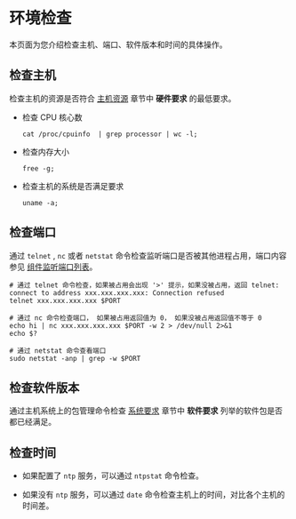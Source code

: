 # 环境检查

本页面为您介绍检查主机、端口、软件版本和时间的具体操作。

## 检查主机

检查主机的资源是否符合 [主机资源](../300.deployment/100.planning-resources/100.planning-resources-of-single-node/400.prepare-host-single-node.md) 章节中 **硬件要求** 的最低要求。

* 检查 CPU 核心数

  ```shell
  cat /proc/cpuinfo  | grep processor | wc -l;
  ```

* 检查内存大小

  ```shell
  free -g;
  ```

* 检查主机的系统是否满足要求

  ```shell
  uname -a;
  ```

## 检查端口

通过 `telnet` , `nc` 或者 `netstat` 命令检查监听端口是否被其他进程占用，端口内容参见 [组件监听端口列表](../../../2100.appendix/400.component-listening-port-list.md)。

```shell
# 通过 telnet 命令检查，如果被占用会出现 '>' 提示，如果没被占用，返回 telnet: connect to address xxx.xxx.xxx.xxx: Connection refused
telnet xxx.xxx.xxx.xxx $PORT

# 通过 nc 命令检查端口， 如果被占用返回值为 0， 如果没被占用返回值不等于 0
echo hi | nc xxx.xxx.xxx.xxx $PORT -w 2 > /dev/null 2>&1
echo $?

# 通过 netstat 命令查看端口
sudo netstat -anp | grep -w $PORT
```

## 检查软件版本

通过主机系统上的包管理命令检查 [系统要求](../../../200.product-introduction/400.restrictions/100.system-requirements.md) 章节中 **软件要求** 列举的软件包是否都已经满足。

## 检查时间

* 如果配置了 `ntp` 服务，可以通过 `ntpstat` 命令检查。

* 如果没有 `ntp` 服务，可以通过 `date` 命令检查主机上的时间，对比各个主机的时间差。
